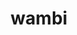 ---
title: wambi
parent: Common Words
last_modified_date: 2021-11-06

word: wambi
see_also:
  - chambiwambi
transcriptions:
  - ˈwambi
translations:
  - "chicken"
etymology:
  From Billzonian [chambiwambi](chambiwambi).
examples:
  - bzo: "Thu [apri](apri) kalorise **wambi**?"
    eng: "Do you like to eat **chicken**?"
---